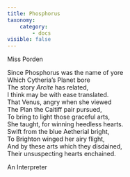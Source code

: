 ```yaml
---
title: Phosphorus
taxonomy:
    category:
        - docs
visible: false
---
```


<div class="author">Miss Porden</div>

Since Phosphorus was the name of yore  
Which Cytheria’s Planet bore  
The story *Arcite* has related,  
I think may be with ease translated.  
That Venus, angry when she viewed  
The Plan the Caitiff pair pursued,  
To bring to light those graceful arts,  
She taught, for winning heedless hearts.  
Swift from the blue Aetherial bright,  
To Brighton winged her airy flight,  
And by these arts which they disdained,  
Their unsuspecting hearts enchained.  
  
An Interpreter